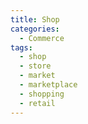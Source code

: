 ```yaml
---
title: Shop
categories:
  - Commerce
tags:
  - shop
  - store
  - market
  - marketplace
  - shopping
  - retail
---
```


